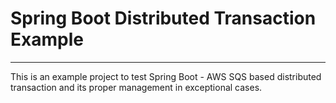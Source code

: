 # Spring Boot Distributed Transaction Example

---

This is an example project to test Spring Boot - AWS SQS based distributed transaction and its proper management in exceptional cases. 


